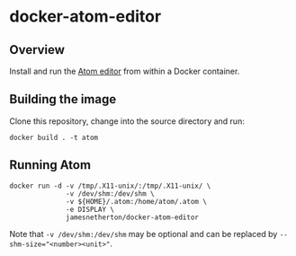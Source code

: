 # docker-atom-editor

## Overview

Install and run the [Atom editor](https://atom.io/) from within a Docker container.

## Building the image

Clone this repository, change into the source directory and run:

```
docker build . -t atom
```

## Running Atom

```
docker run -d -v /tmp/.X11-unix/:/tmp/.X11-unix/ \
              -v /dev/shm:/dev/shm \
              -v ${HOME}/.atom:/home/atom/.atom \
              -e DISPLAY \
              jamesnetherton/docker-atom-editor
```
Note that `-v /dev/shm:/dev/shm` may be optional and can be replaced by `--shm-size="<number><unit>"`.
